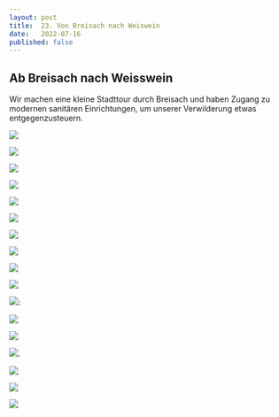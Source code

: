 ```yaml
---
layout: post
title:  23. Von Breisach nach Weiswein
date:   2022-07-16
published: false
---
```


##  Ab Breisach nach Weisswein ##

Wir machen eine kleine Stadttour durch Breisach und haben Zugang zu modernen sanitären Einrichtungen, um unserer Verwilderung etwas entgegenzusteuern.

![](/img/20220715_ms_res_breisach_0.jpg)

![](/img/20220715_ms_res_breisach_1.jpg)

![](/img/20220715_ms_res_breisach_2.jpg)

![](/img/20220715_ms_res_breisach_3.jpg)

![](/img/20220715_ms_res_breisach_4.jpg)

![](/img/20220715_ms_res_breisach_5.jpg)

![](/img/20220715_ms_res_breisach_6.jpg)

![](/img/20220715_ms_res_breisach_7.jpg)

![](/img/20220715_ms_res_breisach_8.jpg)

![](/img/20220715_ms_res_breisach_9.jpg)

![](/img/20220715_ms_res_breisach_10.jpg):

![](/img/20220715_ms_res_breisach_11.jpg)

![](/img/20220715_ms_res_breisach_12.jpg)

![](/img/20220715_ms_res_breisach_13.jpg).

![](/img/20220715_ms_res_breisach_14.jpg)

![](/img/20220715_ms_res_breisach_15.jpg)

![](/img/20220715_ms_res_breisach_16.jpg)
